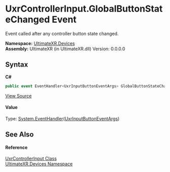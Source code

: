# UxrControllerInput.GlobalButtonStateChanged Event
 

Event called after any controller button state changed.

**Namespace:**&nbsp;<a href="N_UltimateXR_Devices">UltimateXR.Devices</a><br />**Assembly:**&nbsp;UltimateXR (in UltimateXR.dll) Version: 0.0.0.0

## Syntax

**C#**<br />
``` C#
public event EventHandler<UxrInputButtonEventArgs> GlobalButtonStateChanged
```

<a href="UltimateXR/Scripts/Devices/UxrControllerInput.cs" rel="noopener noreferrer" title="View the source code">View Source</a><br />

#### Value
Type: <a href="https://docs.microsoft.com/dotnet/api/system.eventhandler-1" target="_blank" rel="noopener noreferrer">System.EventHandler</a>(<a href="T_UltimateXR_Devices_UxrInputButtonEventArgs">UxrInputButtonEventArgs</a>)

## See Also


#### Reference
<a href="T_UltimateXR_Devices_UxrControllerInput">UxrControllerInput Class</a><br /><a href="N_UltimateXR_Devices">UltimateXR.Devices Namespace</a><br />